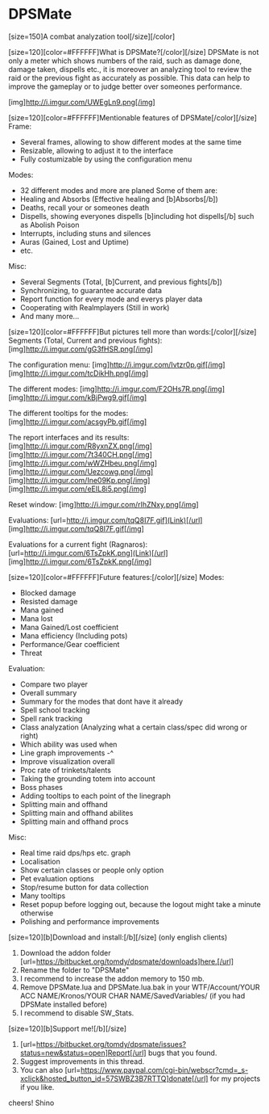 # DPSMate #
[size=150]A combat analyzation tool[/size][/color]

[size=120][color=#FFFFFF]What is DPSMate?[/color][/size]
DPSMate is not only a meter which shows numbers of the raid, such as damage done, damage taken, dispells etc., it is moreover an analyzing tool to review the raid or the previous fight as accurately as possible. This data can help to improve the gameplay or to judge better over someones performance.

[img]http://i.imgur.com/UWEgLn9.png[/img]

[size=120][color=#FFFFFF]Mentionable features of DPSMate[/color][/size]
Frame:
- Several frames, allowing to show different modes at the same time
- Resizable, allowing to adjust it to the interface
- Fully costumizable by using the configuration menu

Modes:
- 32 different modes and more are planed 
Some of them are:
- Healing and Absorbs (Effective healing and [b]Absorbs[/b])
- Deaths, recall your or someones death
- Dispells, showing everyones dispells [b]including hot dispells[/b] such as Abolish Poison
- Interrupts, including stuns and silences
- Auras (Gained, Lost and Uptime)
- etc.

Misc:
- Several Segments (Total, [b]Current, and previous fights[/b])
- Synchronizing, to guarantee accurate data
- Report function for every mode and everys player data
- Cooperating with Realmplayers (Still in work)
- And many more...

[size=120][color=#FFFFFF]But pictures tell more than words:[/color][/size]
Segments (Total, Current and previous fights):
[img]http://i.imgur.com/gG3fHSR.png[/img]

The configuration menu:
[img]http://i.imgur.com/Ivtzr0p.gif[/img]
[img]http://i.imgur.com/tcDikHh.png[/img]

The different modes:
[img]http://i.imgur.com/F2OHs7R.png[/img]
[img]http://i.imgur.com/kBjPwg9.gif[/img]

The different tooltips for the modes:
[img]http://i.imgur.com/acsgyPb.gif[/img]

The report interfaces and its results:
[img]http://i.imgur.com/R8yxnZX.png[/img]
[img]http://i.imgur.com/7t340CH.png[/img]
[img]http://i.imgur.com/wWZHbeu.png[/img]
[img]http://i.imgur.com/Uezcowg.png[/img]
[img]http://i.imgur.com/Ine09Kp.png[/img]
[img]http://i.imgur.com/eEIL8i5.png[/img]

Reset window:
[img]http://i.imgur.com/rIhZNxy.png[/img]

Evaluations: [url=http://i.imgur.com/tqQ8I7F.gif](Link)[/url]
[img]http://i.imgur.com/tqQ8I7F.gif[/img]

Evaluations for a current fight (Ragnaros): [url=http://i.imgur.com/6TsZpkK.png](Link)[/url]
[img]http://i.imgur.com/6TsZpkK.png[/img]

[size=120][color=#FFFFFF]Future features:[/color][/size]
Modes:
- Blocked damage
- Resisted damage
- Mana gained
- Mana lost
- Mana Gained/Lost coefficient
- Mana efficiency (Including pots)
- Performance/Gear coefficient
- Threat

Evaluation:
- Compare two player
- Overall summary
- Summary for the modes that dont have it already
- Spell school tracking
- Spell rank tracking
- Class analyzation (Analyzing what a certain class/spec did wrong or right)
- Which ability was used when
- Line graph improvements -^
- Improve visualization overall
- Proc rate of trinkets/talents
- Taking the grounding totem into account
- Boss phases
- Adding tooltips to each point of the linegraph
- Splitting main and offhand 
- Splitting main and offhand abilites
- Splitting main and offhand procs

Misc:
- Real time raid dps/hps etc. graph
- Localisation
- Show certain classes or people only option
- Pet evaluation options
- Stop/resume button for data collection
- Many tooltips
- Reset popup before logging out, because the logout might take a minute otherwise 
- Polishing and performance improvements

[size=120][b]Download and install:[/b][/size] (only english clients)
1. Download the addon folder [url=https://bitbucket.org/tomdy/dpsmate/downloads]here.[/url]
2. Rename the folder to "DPSMate"
3. I recommend to increase the addon memory to 150 mb.
4. Remove DPSMate.lua and DPSMate.lua.bak in your WTF/Account/YOUR ACC NAME/Kronos/YOUR CHAR NAME/SavedVariables/ (if you had DPSMate installed before)
5. I recommend to disable SW_Stats.

[size=120][b]Support me![/b][/size]
1. [url=https://bitbucket.org/tomdy/dpsmate/issues?status=new&status=open]Report[/url] bugs that you found.
2. Suggest improvements in this thread. 
3. You can also [url=https://www.paypal.com/cgi-bin/webscr?cmd=_s-xclick&hosted_button_id=57SWBZ3B7RTTQ]donate[/url] for my projects if you like.

cheers!
Shino